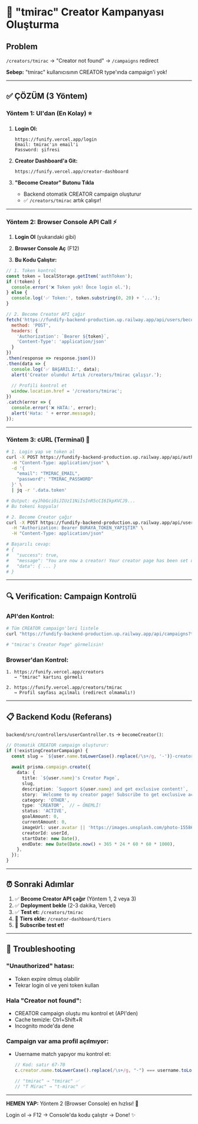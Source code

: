 # 🎯 "tmirac" Creator Kampanyası Oluşturma

## Problem
`/creators/tmirac` → "Creator not found" → `/campaigns` redirect

**Sebep:** "tmirac" kullanıcısının CREATOR type'ında campaign'i yok!

---

## ✅ ÇÖZÜM (3 Yöntem)

### **Yöntem 1: UI'dan (En Kolay) ⭐️**

1. **Login Ol:**
   ```
   https://funify.vercel.app/login
   Email: tmirac'ın email'i
   Password: şifresi
   ```

2. **Creator Dashboard'a Git:**
   ```
   https://funify.vercel.app/creator-dashboard
   ```

3. **"Become Creator" Butonu Tıkla**
   - Backend otomatik CREATOR campaign oluşturur
   - ✅ `/creators/tmirac` artık çalışır!

---

### **Yöntem 2: Browser Console API Call ⚡**

1. **Login Ol** (yukarıdaki gibi)

2. **Browser Console Aç** (F12)

3. **Bu Kodu Çalıştır:**

```javascript
// 1. Token kontrol
const token = localStorage.getItem('authToken');
if (!token) {
  console.error('❌ Token yok! Önce login ol.');
} else {
  console.log('✅ Token:', token.substring(0, 20) + '...');
}

// 2. Become Creator API çağır
fetch('https://fundify-backend-production.up.railway.app/api/users/become-creator', {
  method: 'POST',
  headers: {
    'Authorization': `Bearer ${token}`,
    'Content-Type': 'application/json'
  }
})
.then(response => response.json())
.then(data => {
  console.log('✅ BAŞARILI:', data);
  alert('Creator olundu! Artık /creators/tmirac çalışır.');
  
  // Profili kontrol et
  window.location.href = '/creators/tmirac';
})
.catch(error => {
  console.error('❌ HATA:', error);
  alert('Hata: ' + error.message);
});
```

---

### **Yöntem 3: cURL (Terminal) 🔧**

```bash
# 1. Login yap ve token al
curl -X POST https://fundify-backend-production.up.railway.app/api/auth/login \
  -H "Content-Type: application/json" \
  -d '{
    "email": "TMIRAC_EMAIL",
    "password": "TMIRAC_PASSWORD"
  }' \
  | jq -r '.data.token'

# Output: eyJhbGciOiJIUzI1NiIsInR5cCI6IkpXVCJ9...
# Bu tokeni kopyala!

# 2. Become Creator çağır
curl -X POST https://fundify-backend-production.up.railway.app/api/users/become-creator \
  -H "Authorization: Bearer BURAYA_TOKEN_YAPIŞTIR" \
  -H "Content-Type: application/json"

# Başarılı cevap:
# {
#   "success": true,
#   "message": "You are now a creator! Your creator page has been set up.",
#   "data": { ... }
# }
```

---

## 🔍 Verification: Campaign Kontrolü

### API'den Kontrol:
```bash
# Tüm CREATOR campaign'leri listele
curl "https://fundify-backend-production.up.railway.app/api/campaigns?type=CREATOR" | jq '.data.campaigns[] | {title, creator: .creator.name}'

# "tmirac's Creator Page" görmelisin!
```

### Browser'dan Kontrol:
```
1. https://funify.vercel.app/creators
   → "tmirac" kartını görmeli

2. https://funify.vercel.app/creators/tmirac
   → Profil sayfası açılmalı (redirect olmamalı!)
```

---

## 📋 Backend Kodu (Referans)

`backend/src/controllers/userController.ts` → `becomeCreator()`:

```typescript
// Otomatik CREATOR campaign oluşturur:
if (!existingCreatorCampaign) {
  const slug = `${user.name.toLowerCase().replace(/\s+/g, '-')}-creator-${Date.now()}`;
  
  await prisma.campaign.create({
    data: {
      title: `${user.name}'s Creator Page`,
      slug,
      description: `Support ${user.name} and get exclusive content!`,
      story: `Welcome to my creator page! Subscribe to get exclusive access to my content and support my work.`,
      category: 'OTHER',
      type: 'CREATOR',  // ← ÖNEMLİ!
      status: 'ACTIVE',
      goalAmount: 0,
      currentAmount: 0,
      imageUrl: user.avatar || 'https://images.unsplash.com/photo-1558618666-fcd25c85cd64?w=1200&q=80',
      creatorId: userId,
      startDate: new Date(),
      endDate: new Date(Date.now() + 365 * 24 * 60 * 60 * 1000),
    },
  });
}
```

---

## ⏰ Sonraki Adımlar

1. ✅ **Become Creator API çağır** (Yöntem 1, 2 veya 3)
2. ✅ **Deployment bekle** (2-3 dakika, Vercel)
3. ✅ **Test et:** `/creators/tmirac`
4. 🎉 **Tiers ekle:** `/creator-dashboard/tiers`
5. 🎉 **Subscribe test et!**

---

## 🚨 Troubleshooting

### "Unauthorized" hatası:
- Token expire olmuş olabilir
- Tekrar login ol ve yeni token kullan

### Hala "Creator not found":
- CREATOR campaign oluştu mu kontrol et (API'den)
- Cache temizle: Ctrl+Shift+R
- Incognito mode'da dene

### Campaign var ama profil açılmıyor:
- Username match yapıyor mu kontrol et:
  ```javascript
  // Kod: satır 67-70
  c.creator.name.toLowerCase().replace(/\s+/g, "-") === username.toLowerCase()
  
  // "tmirac" → "tmirac" ✅
  // "T Mirac" → "t-mirac" ✅
  ```

---

**HEMEN YAP:** Yöntem 2 (Browser Console) en hızlısı! 🚀

Login ol → F12 → Console'da kodu çalıştır → Done! ✨

